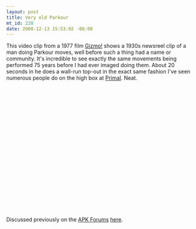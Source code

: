 ```yaml
--- 
layout: post
title: Very old Parkour
mt_id: 228
date: 2008-12-13 15:53:02 -08:00
---
```

This video clip from a 1977 film [Gizmo!](http://www.imdb.com/title/tt0074573/) shows a 1930s newsreel clip of a man doing Parkour moves, well before such a thing had a name or community.  It's incredible to see exactly the same movements being performed 75 years before I had ever imaged doing them.  About 20 seconds in he does a wall-run top-out in the exact same fashion I've seen numerous people do on the high box at [Primal](http://www.primal-fitness.com/).  Neat.
<object width="425" height="344"><param name="movie" value="http://www.youtube.com/v/3p2shHkRrtk&hl=en&fs=1"></param><param name="allowFullScreen" value="true"></param><param name="allowscriptaccess" value="always"></param><embed src="http://www.youtube.com/v/3p2shHkRrtk&hl=en&fs=1" type="application/x-shockwave-flash" allowscriptaccess="always" allowfullscreen="true" width="425" height="344"></embed></object>

Discussed previously on the [APK Forums](http://www.americanparkour.com/smf/index.php) [here](http://www.americanparkour.com/smf/index.php?topic=3253.0).
